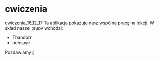 # cwiczenia
cwiczenia_16_12_17
Ta aplikacja pokazuje nasz wspólną pracę na lekcji.
W skład naszej grupy wchodzi:
- Thandorr
- oehsaye


Pozdawiamy :)
